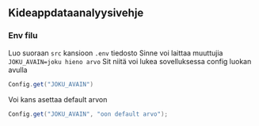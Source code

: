 ## Kideappdataanalyysivehje

### Env filu

Luo suoraan `src` kansioon `.env` tiedosto
Sinne voi laittaa muuttujia
`JOKU_AVAIN=joku hieno arvo`
Sit niitä voi lukea sovelluksessa config luokan avulla

```java
Config.get("JOKU_AVAIN")
```

Voi kans asettaa default arvon

```java
Config.get("JOKU_AVAIN", "oon default arvo");
```
